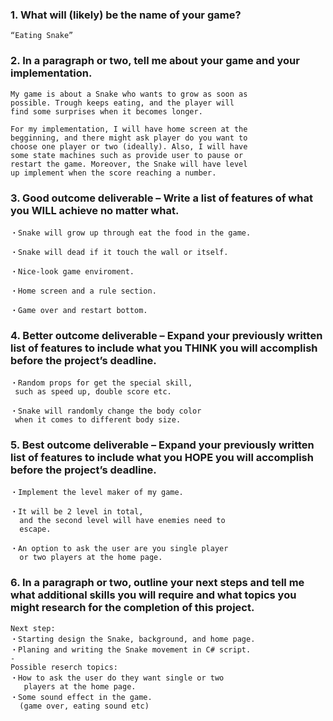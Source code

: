 ### 1. What will (likely) be the name of your game? 

	“Eating Snake”

### 2. In a paragraph or two, tell me about your game and your implementation.

	My game is about a Snake who wants to grow as soon as 
	possible. Trough keeps eating, and the player will 
	find some surprises when it becomes longer.
	
	For my implementation, I will have home screen at the 
	begginning, and there might ask player do you want to 
	choose one player or two (ideally). Also, I will have
	some state machines such as provide user to pause or 
	restart the game. Moreover, the Snake will have level 
	up implement when the score reaching a number.

### 3. Good outcome deliverable – Write a list of features of what you WILL achieve no matter what.

	・Snake will grow up through eat the food in the game.
	
	・Snake will dead if it touch the wall or itself.
	
	・Nice-look game enviroment.
	
	・Home screen and a rule section.
	
	・Game over and restart bottom.



### 4. Better outcome deliverable – Expand your previously written list of features to include what you THINK you will accomplish before the project’s deadline.

	・Random props for get the special skill, 
	 such as speed up, double score etc.
	
	・Snake will randomly change the body color 
	 when it comes to different body size.

### 5. Best outcome deliverable – Expand your previously written list of features to include what you HOPE you will accomplish before the project’s deadline.

	・Implement the level maker of my game. 
	
	・It will be 2 level in total, 
	  and the second level will have enemies need to 
	  escape.
	
	・An option to ask the user are you single player 
	  or two players at the home page.


### 6. In a paragraph or two, outline your next steps and tell me what additional skills you will require and what topics you might research for the completion of this project.
	Next step:
	・Starting design the Snake, background, and home page.
	・Planing and writing the Snake movement in C# script.
	-
	Possible reserch topics:
	・How to ask the user do they want single or two 
	   players at the home page.
	・Some sound effect in the game. 
	  (game over, eating sound etc)
	
	
